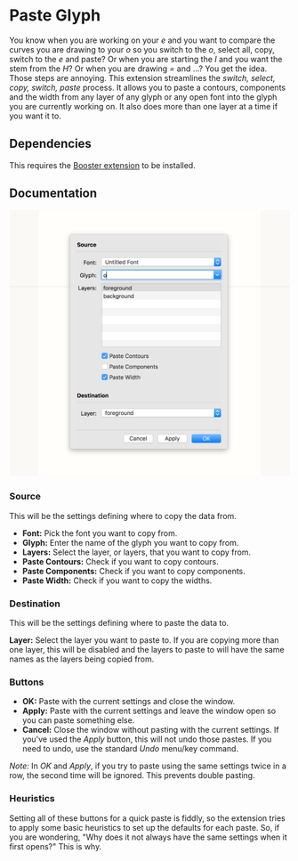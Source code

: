# Paste Glyph

You know when you are working on your *e* and you want to compare the curves you are drawing to your *o* so you switch to the *o*, select all, copy, switch to the *e* and paste? Or when you are starting the *I* and you want the stem from the *H*? Or when you are drawing *=* and …? You get the idea. Those steps are annoying. This extension streamlines the *switch, select, copy, switch, paste* process. It allows you to paste a contours, components and the width from any layer of any glyph or any open font into the glyph you are currently working on. It also does more than one layer at a time if you want it to.

## Dependencies

This requires the [Booster extension](https://github.com/typesupply/booster) to be installed.

## Documentation

![The Fancy Interface](interface.png)

### Source

This will be the settings defining where to copy the data from.

- **Font:** Pick the font you want to copy from.
- **Glyph:** Enter the name of the glyph you want to copy from.
- **Layers:** Select the layer, or layers, that you want to copy from.
- **Paste Contours:** Check if you want to copy contours.
- **Paste Components:** Check if you want to copy components.
- **Paste Width:** Check if you want to copy the widths.

### Destination

This will be the settings defining where to paste the data to.

**Layer:** Select the layer you want to paste to. If you are copying more than one layer, this will be disabled and the layers to paste to will have the same names as the layers being copied from.

### Buttons

- **OK:** Paste with the current settings and close the window.
- **Apply:** Paste with the current settings and leave the window open so you can paste something else.
- **Cancel:** Close the window without pasting with the current settings. If you've used the *Apply* button, this will not undo those pastes. If you need to undo, use the standard *Undo* menu/key command.

*Note:* In *OK* and *Apply*, if you try to paste using the same settings twice in a row, the second time will be ignored. This prevents double pasting.

### Heuristics

Setting all of these buttons for a quick paste is fiddly, so the extension tries to apply some basic heuristics to set up the defaults for each paste. So, if you are wondering, "Why does it not always have the same settings when it first opens?" This is why.